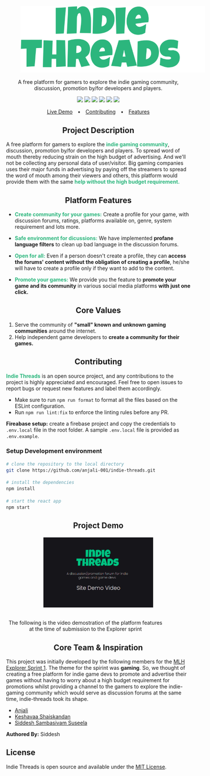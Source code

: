 <p align="center">
    <img style="margin: 0 0 0 40px" src="./assets/logo.svg" alt="platform logo"/>
</p>

<p align="center">
A free platform for gamers to explore the indie gaming community, discussion, promotion by/for developers and players.
</p>


<p align="center">
  <img src="https://camo.githubusercontent.com/fff9737fa823a9c62e19a8f3a3a8f6e3268a310164027b4707ac038ef77556d0/68747470733a2f2f696d672e736869656c64732e696f2f62616467652f52656163742532302d2532333631444146422e7376673f267374796c653d666f722d7468652d6261646765266c6f676f3d5265616374266c6f676f436f6c6f723d7768697465"/>
  <img src="https://camo.githubusercontent.com/2efe24dd702eb49b97c4be01880911b922d5b46bfdf22d64daaafe7fa71332a5/68747470733a2f2f696d672e736869656c64732e696f2f62616467652f52656163745f526f757465722532302d2532334341343234352e7376673f267374796c653d666f722d7468652d6261646765266c6f676f3d5265616374253230526f75746572266c6f676f436f6c6f723d7768697465"/>
  <img src="https://camo.githubusercontent.com/53401eae88745253d3df5b8283be4ac7e93414a180133a86e0aa968af0356e10/68747470733a2f2f696d672e736869656c64732e696f2f62616467652f46697265626173652532302d2532334646434132382e7376673f267374796c653d666f722d7468652d6261646765266c6f676f3d4669726562617365266c6f676f436f6c6f723d7768697465"/>  
  <img src="https://camo.githubusercontent.com/caf9d3251680e742d78d1caf78b151140a3498a8cbd6b0877246c1f5217743fc/68747470733a2f2f696d672e736869656c64732e696f2f62616467652f4669676d612532302d2532334632344531452e7376673f267374796c653d666f722d7468652d6261646765266c6f676f3d4669676d61266c6f676f436f6c6f723d7768697465"/>
  <img src="https://camo.githubusercontent.com/3893ab784381af7c0095a743c77f6ff207bce0951462a56b6db0c3fe6c8a52c2/68747470733a2f2f696d672e736869656c64732e696f2f62616467652f4e65746c6966792532302d2532333030433742372e7376673f267374796c653d666f722d7468652d6261646765266c6f676f3d4e65746c696679266c6f676f436f6c6f723d7768697465"/>
  <img src="https://camo.githubusercontent.com/3dbcfa4997505c80ef928681b291d33ecfac2dabf563eb742bb3e269a5af909c/68747470733a2f2f696d672e736869656c64732e696f2f6769746875622f6c6963656e73652f496c65726961796f2f6d61726b646f776e2d6261646765733f7374796c653d666f722d7468652d6261646765"/>
</p>

<p align="center">
  <a style="padding: 0 10px;" href="https://indie-threads.netlify.app/">Live Demo</a> • 
  <a style="padding: 0 10px;" href="#contributing">Contributing</a> • 
  <a style="padding: 0 10px;" href="#features">Features</a>
</p>



<h2 align="center" style="font-weight:bold">Project Description</h2>

A free platform for gamers to explore the <span style="color:#2CB67D;font-weight:bold">indie gaming community</span>, discussion, promotion by/for developers and players. To spread word of mouth thereby reducing strain on the high budget of advertising. And we'll not be collecting any personal data of user/visitor. Big gaming companies uses their major funds in advertising by paying off the streamers to spread the word of mouth among their viewers and others, this platform would provide them with the same <span style="color:#2CB67D;font-weight:bold">help without the high budget requirement.</span>

<h2 align="center" style="font-weight:bold" id="features">Platform Features</h2>

- <span style="color:#2CB67D;font-weight:bold">Create community for your games:</span> Create a profile for your game, with discussion forums, ratings, platforms available on, genre, system requirement and lots more.

- <span style="color:#2CB67D;font-weight:bold">Safe environment for dicussions:</span> We have implemented **profane language filters** to clean up bad language in the discussion forums.

- <span style="color:#2CB67D;font-weight:bold">Open for all:</span> Even if a person doesn't create a profile, they can **access the forums' content without the obligation of creating a profile**, he/she will have to create a profile only if they want to add to the content.

- <span style="color:#2CB67D;font-weight:bold">Promote your games:</span> We provide you the feature to **promote your game and its community** in various social media platforms **with just one click.**

<h2 align="center" style="font-weight:bold">Core Values</h2>

1. Serve the community of **"small" known and unknown gaming communities** around the internet.
2. Help independent game developers to **create a community for their games.**

<h2 align="center" style="font-weight:bold" id="contributing">Contributing</h2>

<span style="color:#2CB67D;font-weight:bold">Indie Threads</span> is an open source project, and any contributions to the project is highly appreciated and encouraged. Feel free to open issues to report bugs or request new features and label them accordingly.

* Make sure to run `npm run format` to format all the files based on the ESLint configuration.
* Run `npm run lint:fix` to enforce the linting rules before any PR.

**Fireabase setup:** create a firebase project and copy the credentials to `.env.local` file in the root folder. A sample `.env.local` file is provided as `.env.example`.

<h3 style="font-weight:bold">Setup Development environment</h3>

```bash
# clone the repository to the local directory
git clone https://github.com/anjali-001/indie-threads.git

# install the dependencies
npm install

# start the react app
npm start
```

<h2 align="center" style="font-weight:bold" id="contributing">Project Demo</h2>

<p align="center" style="margin: 20px 0 30px 0">

  <a href="http://www.youtube.com/watch?v=hEmpHsZgTJo">
    <img src="./assets/video.png" style="width:300px">
  </a>
</p>  

<p align="center" style="margin: 0 70px 30px 0">
The following is the video demostration of the platform features at the time of submission to the Explorer sprint 
</p>

<h2 align="center" style="font-weight:bold" id="contributing">Core Team & Inspiration</h2>

This project was initially developed by the following members for the [MLH Explorer Sprint 1](https://devpost.com/software/indie-threads?ref_content=user-portfolio&ref_feature=in_progress). The theme for the spirint was **gaming**. So, we thought of creating a free platform for indie game devs to promote and advertise their games without having to worry about a high budget requirement for promotions whilst providing a channel to the gamers to explore the indie-gaming community which would serve as discussion forums at the same time, indie-threads took its shape.

- [Anjali](https://github.com/anjali-001)
- [Keshavaa Shaiskandan](https://github.com/skeshavaa)
- [Siddesh Sambasivam Suseela](https://github.com/SiddeshSambasivam)

**Authored By:** Siddesh

<h2 align="left" style="font-weight:bold" id="contributing">License</h2>

Indie Threads is open source and available under the [MIT License](LICENSE).